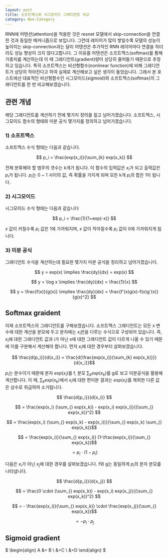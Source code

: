 ```yaml
---
layout: post
title: 소프트맥스와 시그모이드 그래디언트 비교
category: Non-Category
---
```


RNN에 어텐션(attention)을 적용한 것은 resnet 모델에서 skip-connection을 연결한 것과 동일한 메커니즘으로 보입니다.
그런데 레이어가 많이 쌓일수록 모델의 성능이 높아지는 skip-connection과는 달리 어텐션은 추가적인 RNN 레이어마다 연결을 하더라도 성능 향상이 크지 않다고합니다.
그 이유를 어텐션은 소프트맥스(softmax)를 통해 가중치를 계산하는데 이 때 그래디언트(gradient)량이 상당히 줄어들기 때문으로 추정하고 있습니다.
특히 소프트맥스는 비선형함수(nonlinear function)에 비해 그래디언트가 상당히 작아진다고 하여 실제로 계산해보고 싶은 생각이 들었습니다.
그래서 본 포스트에선 대표적인 비선형함수인 시그모이드(sigmoid)와 소프트맥스(softmax)의 그래디언트를 한 번 비교해보겠습니다.


## 관련 개념

해당 그래디언트를 계산하기 전에 몇가지 정의를 짚고 넘어가겠습니다.
소프트맥스, 시그모이드 함수의 형태와 미분 공식 몇가지를 정의하고 넘어가겠습니다.

### 1) 소프트맥스

소프트맥스 수식 형태는 다음과 같습니다.

$$ p_i = \frac{exp(x_i)}{\sum_{k} exp(x_k)} $$

전체 분류해야 할 범주의 갯수는 k개가 됩니다. 이 함수의 입력값은 $x_i$가 되고 출력값은 $p_i$가 됩니다.
$p_i$는 0 ~ 1 사이의 값, 즉 확률을 가지게 되며 모든 k개 $p_i$의 합은 1이 됩니다.

### 2) 시그모이드

시그모이드 수식 형태는 다음과 같습니다

$$ p_i = \frac{1}{1+exp(-x)} $$

$x$ 값이 커질수록 $p_i$ 값은 1에 가까워지며, $x$ 값이 작아질수록 $p_i$ 값이 0에 가까워지게 됩니다.

### 3) 미분 공식

그래디언트 수식을 계산하는데 필요한 몇가지 미분 공식을 정리하고 넘어가겠습니다.

$$ y = exp(x) \implies \frac{dy}{dx} = exp(x) $$

$$ y = \log x \implies \frac{dy}{dx} = \frac{1}{x} $$

$$ y = \frac{f(x)}{g(x)} \implies \frac{dy}{dx} = \frac{f'(x)g(x)-f(x)g'(x)}{g(x)^2} $$


## Softmax graident

이제 소프트맥스의 그래디언트를 구해보겠습니다.
소프트맥스 그래디언트는 모든 x 변수에 대한 계산을 분모에 두고 분자에는 $x_i$만을 다루는 수식으로 구성되어 있습니다.
즉, $x_i$에 대한 그래디언트 값과 i가 아닌 x에 대한 그래디언트 값이 다르게 나올 수 있기 때문에 이를 구분해서 계산해야 합니다.
먼저 $x_i$에 대한 경우부터 살펴보겠습니다.

$$ \frac{d{p_i}}{d{x_i}} = \frac{d{\frac{exp(x_i)}{\sum_{k} exp(x_k)}}}{d{x_i}}$$

$p_i$는 분수이기 때문에 분자 $exp(x_i)$를 f, 분모 $\sum_{k} exp(x_k)$를 g로 보고 미분공식을 활용해 계산합니다.
이 때, $\sum_{k} exp(x_k)$에서 $x_i$에 대한 편미분 결과는 $exp(x_i)$를 제외한 다른 값은 상수로 취급하여 소거됩니다.

$$ \frac{d{p_i}}{d{x_i}} $$

$$ = \frac{exp(x_i) (\sum_{} exp(x_k)) - exp(x_i) exp(x_i)}{(\sum_{} exp(x_k))^2} $$

$$ = \frac{exp(x_i) (\sum_{} exp(x_k) - exp(x_i))}{\sum_{} exp(x_k) \sum_{} exp(x_k)}$$

$$ = \frac{exp(x_i)}{\sum_{} exp(x_i)} (1-\frac{exp(x_i)}{\sum_{} exp(x_k})$$

$$ = p_i \cdot (1-p_i) $$

다음은 $x_i$가 아닌 $x_j$에 대한 경우를 살펴보겠습니다.
f와 g는 동일하게 $p_i$의 분자 분모를 나타냅니다.

$$ \frac{d{p_i}}{d{x_j}} $$

$$ = \frac{0 \cdot (\sum_{} exp(x_k)) - exp(x_i) exp(x_j)}{(\sum_{} exp(x_k))^2} $$

$$ = - \frac{exp(x_i)}{\sum_{} exp(x_k)} \cdot \frac{exp(x_j)}{\sum_{} exp(x_k)}$$

$$ = - p_i \cdot p_j $$





## Sigmoid gradient
$ \begin{align} A &= B \\ &=C \\ &=D \end{align} $

